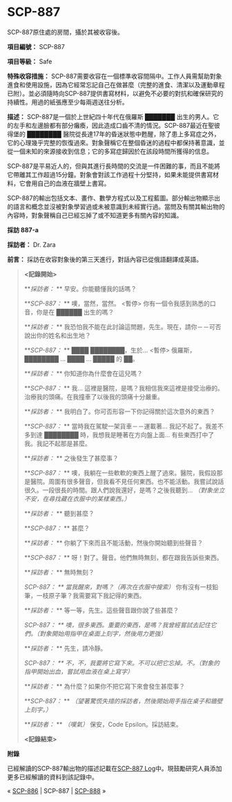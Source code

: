 # SCP-887
                        




SCP-887原住處的房間，攝於其被收容後。



**項目編號：** SCP-887

**項目等級：** Safe

**特殊收容措施：** SCP-887需要收容在一個標準收容間隔中。工作人員需幫助對象進食和使用設施，因為它經常忘記自己在做甚麼（完整的進食、清潔以及運動章程已附）。並必須隨時向SCP-887提供書寫材料，以避免不必要的對抗和確保研究的持續性。用過的紙張應至少每兩週送往分析。

**描述：** SCP-887是一個於上世紀四十年代在俄羅斯 ███████ 出生的男人。它的左手和左邊臉都有部分癱瘓，因此造成口齒不清的情況。SCP-887最近在聖彼得堡的 ████████ 醫院從長達17年的昏迷狀態中甦醒，除了患上多寫症之外，它的心理幾乎完整的恢復過來。對象聲稱它在整個昏迷的過程中都保持著意識，並從一個未知的來源接收到信息；它的多寫症歸因於在該段時間所獲得的信息。

SCP-887是平易近人的，但與其進行長時間的交流是一件困難的事，而且不能將它帶離其工作超過15分鐘。對象會對該工作過程十分堅持，如果未能提供書寫材料，它會用自己的血液在牆壁上書寫。

SCP-887的輸出包括文本、畫作、數學方程式以及工程藍圖。部分輸出物顯示出的語言和概念並沒被對象學習過或未被意識到未經實行過。當問及有關其輸出物的內容時，對象聲稱自己已經忘掉了或不知道更多有關內容的知識。

**採訪 887-a** 

**採訪者：** Dr. Zara

**前言：** 採訪在收容對象後的第三天進行，對話內容已從俄語翻譯成英語。


> **<記錄開始>** 
> 
> ***採訪者：* ** 早安。你能聽懂我的話嗎？
> 
> ***SCP-887：* ** 噢，當然，當然。 <暫停> 你有一個令我感到熟悉的口音，你是在 ██████ 出生的嗎？
> 
> ***採訪者：* ** 我恐怕我不能在此討論這問題，先生。現在，請你－－可否說出你的姓名和出生地？
> 
> ***SCP-887：* ** ████ ████████，生於… <暫停> 俄羅斯，████████ … ████ … █████ 的 ██。
> 
> ***採訪者：* ** 你知道你為什麼會在這兒嗎？
> 
> ***SCP-887：* ** 我… 這裡是醫院，是嗎？我相信我來這裡是接受治療的。治療我的頭痛。在我撞車了以後我的頭痛十分嚴重。
> 
> ***採訪者：* ** 我明白了。你可否形容一下你記得關於這次意外的東西？
> 
> ***SCP-887：* ** 當時我在駕駛一架貨車－－運載著… 我記不起了。我差不多到達 ████████ 時，我想我是睡著在方向盤上面… 有些東西打中了我。我記不起那是甚麼。
> 
> ***採訪者：* ** 之後發生了甚麼事？
> 
> ***SCP-887：* ** 噢，我躺在一些軟軟的東西上醒了過來。醫院，我假設那是醫院。周圍有很多聲音，但我看不見任何東西。也不能活動。我嘗試說話很久。一段很長的時間。跟人們說我還好，是嗎？之後我聽到… *（對象坐立不安，在尋找藏在衣服中的某樣東西。）* 
> 
> ***採訪者：* ** 聽到甚麼？
> 
> ***SCP-887：* ** 甚麼？
> 
> ***採訪者：* ** 你躺了下來而且不能活動，然後你開始聽到些聲音？
> 
> ***SCP-887：* ** 呀！對了。聲音。他們無時無刻，都在跟我告訴些東西。
> 
> ***採訪者：* ** 無時無刻？
> 
> ***SCP-887：* ** 當我醒來，對嗎？*（再次在衣服中搜索）* 你有沒有一枝鉛筆，一枝原子筆？我需要寫下我記得的東西。
> 
> ***採訪者：* ** 等一等，先生。這些聲音跟你說了些甚麼？
> 
> ***SCP-887：* ** 噢，很多東西。重要的東西，是嗎？我曾經嘗試去記住它們。*（對象開始用指甲在桌面上刻字，然後用力更強）* 
> 
> ***採訪者：* ** 先生，請冷靜。
> 
> ***SCP-887：* ** 不，不，我要將它寫下來。不可以把它忘掉。不。*（對象的指甲開始出血，嘗試用血液在桌上寫字）* 
> 
> ***採訪者：* ** 為什麼？如果你不把它寫下來會發生甚麼事？
> 
> ***SCP-887：* ** *（望著驚慌失措的採訪者，然後開始用手指在桌子和牆壁上刻字。）* 
> 
> ***採訪者：* ** *（嘆氣）* 保安，Code Epsilon。採訪結束。
> 
> **<記錄結束>** 
> 

**附錄** 

已經解讀的SCP-887輸出物的描述記載在<a shape='rect' class='newpage' href='/scp-887-log'>SCP-887 Log</a>中。現鼓勵研究人員添加更多已經解讀的資料到該記錄中。



« [SCP-886](/scp-886) | SCP-887 | <a shape='rect' class='newpage' href='/scp-888'>SCP-888</a> »





                    